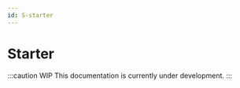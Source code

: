 ```yaml
---
id: S-starter
---
```


# Starter

:::caution WIP
This documentation is currently under development.
:::